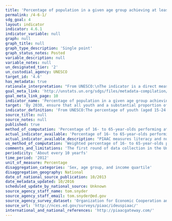 ```yaml
---
title: 'Percentage of population in a given age group achieving at least a fixed level of proficiency in functional (a) literacy and (b) numeracy skills, by sex'
permalink: /4-6-1/
sdg_goal: 4
layout: indicator
indicator: 4.6.1
indicator_variable: null
graph: null
graph_title: null
graph_type_description: 'Single point'
graph_status_notes: Posted
variable_description: null
variable_notes: null
un_designated_tier: '2'
un_custodial_agency: UNESCO
target_id: '4.6'
has_metadata: true
rationale_interpretation: "From UNESCO:\nThe indicator is a direct measure of the skill levels of youth and adults in the two areas.\n\nFrom OECD:\nProvide estimates of the level and distribution of key information processing skills among the adult population and better understand the links between these skills and their antecedents and outcomes."
goal_meta_link: 'http://unstats.un.org/sdgs/files/metadata-compilation/Metadata-Goal-4.pdf'
goal_meta_link_page: 10
indicator_name: 'Percentage of population in a given age group achieving at least a fixed level of proficiency in functional (a) literacy and (b) numeracy skills, by sex'
target: 'By 2030, ensure that all youth and a substantial proportion of adults, both men and women, and achieve literacy and numeracy.'
indicator_definition: 'From UNESCO:The percentage of youth (aged 15-24 years) and of adults (aged 15 years and above) who achieve or exceed a given level of proficiency in (a) literacy and (b) numeracy.From OECD:Assessment of the proficiency of adults (16-65 year olds) in the domains of literacy, numeracy and problem solving in technology-rich environments. One hour cognitive assessment plus a background questionnaire of around 30-45 minutes.'
source_title: null
source_notes: null
published: true
method_of_computation: 'Percentage of 16- to 65-year-olds performing at PIAAC literacy or numeracy level 3 or higher, by sex, age group, and high/low income quartile'
actual_indicator_available: 'Percentage of 16- to 65-year-olds performing at PIAAC literacy or numeracy level 3 or higher, by sex, age group, and high/low income quartile'
actual_indicator_available_description: "PIAAC measures literacy and numeracy in both paper and computer modes. Items that measure problem solving in technology-rich environments are only computer-administered. Reading components tasks are only administered in the paper-and-pencil mode. All participating countries are required to assess the literacy and numeracy domains, but the problem solving and reading components domains are both optional. The United States assessed all four domains. PIAAC tasks developed for all four domains are authentic, culturally appropriate, and drawn from real-life situations that are expected to be of importance or relevance in different contexts. Tasks' contents and questions are intended to reflect the purposes of adults' daily lives across cultures, even if they are not necessarily familiar to all adults in all countries. Variable name                  Variable label I4_6_1_literacy_total\t\tPIAAC, literacy, level 3 or higher, total I4_6_1_literacy_male\t\tPIAAC, literacy, level 3 or higher, male I4_6_1_literacy_female\t\tPIAAC, literacy, level 3 or higher, female I4_6_1_literacy_24\t\t    PIAAC, literacy, level 3 or higher, 24 or less I4_6_1_literacy_34\t\t    PIAAC, literacy, level 3 or higher, 25 to 34 I4_6_1_literacy_44\t\t    PIAAC, literacy, level 3 or higher, 35 to 44 I4_6_1_literacy54\t\t    PIAAC, literacy, level 3 or higher, 45 to 54 I4_6_1_literacy_65\t\t    PIAAC, literacy, level 3 or higher, 55 to 64 I4_6_1_literacy_lowinc\t\tPIAAC, literacy, level 3 or higher, lowest income quartile I4_6_1_literacy_highinc\t\tPIAAC, literacy, level 3 or higher, highest income quartile I4_6_1_numeracy_total\t\tPIAAC, numeracy, level 3 or higher, total I4_6_1_numeracy_male\t\tPIAAC, numeracy, level 3 or higher, male I4_6_1_numeracy_female\t\tPIAAC, numeracy, level 3 or higher, female I4_6_1_numeracy_24\t\t    PIAAC, numeracy, level 3 or higher, 24 or less I4_6_1_numeracy_34\t\t    PIAAC, numeracy, level 3 or higher, 25 to 34 I4_6_1_numeracy_44\t\t    PIAAC, numeracy, level 3 or higher, 35 to 44 I4_6_1_numeracy54\t\t    PIAAC, numeracy, level 3 or higher, 45 to 54 I4_6_1_numeracy_65\t\t    PIAAC, numeracy, level 3 or higher, 55 or older I4_6_1_numeracy_lowinc\t\tPIAAC, numeracy, level 3 or higher, lowest income quartile I4_6_1_numeracy_highinc\t\tPIAAC, numeracy, level 3 or higher, highest income quartile"
us_method_of_computation: 'Weighted percentage of 16- to 65-year-olds performing at PIAAC literacy or numeracy level 3 or higher,'
comments_and_limitations: 'The first round of data collection in the United States (officially known as the U.S. PIAAC Main Study) was conducted from August 2011 through April 2012 with a nationally representative household sample of 5,000 adults between the ages of 16 and 65.'
periodicity: 'About every 10 yearfs'
time_period: '2012'
unit_of_measure: Percentage
disaggregation_categories: 'Sex, age group, and income quartile'
disaggregation_geography: National
date_of_national_source_publication: 10/2013
date_metadata_updated: 10/2016
scheduled_update_by_national_source: Unknown
source_agency_staff_name: tom.snyder
source_agency_staff_email: tom.snyder@ed.gov
source_agency_survey_dataset: 'Organization for Economic Cooperation and Development (OECD), Program for the International Assessment of Adult Competencies (PIAAC), 2012'
source_url: 'http://nces.ed.gov/surveys/piaac/ideuspiaac/'
international_and_national_references: 'http://piaacgateway.com/'
---
```

